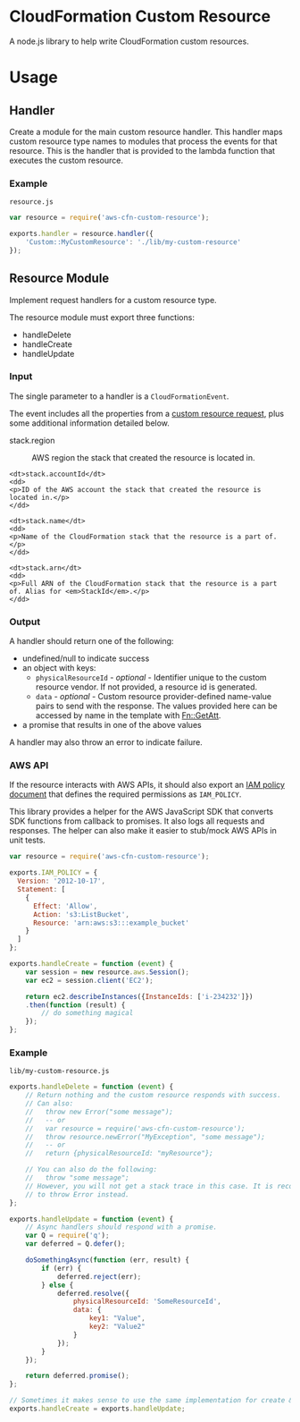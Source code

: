 # CloudFormation Custom Resource

A node.js library to help write CloudFormation custom resources.

# Usage

## Handler

Create a module for the main custom resource handler. This handler maps custom
resource type names to modules that process the events for that resource. This
is the handler that is provided to the lambda function that executes the custom
resource.

### Example

`resource.js`

```javascript
var resource = require('aws-cfn-custom-resource');

exports.handler = resource.handler({
    'Custom::MyCustomResource': './lib/my-custom-resource'
});
```

## Resource Module

Implement request handlers for a custom resource type.

The resource module must export three functions:

* handleDelete
* handleCreate
* handleUpdate

### Input

The single parameter to a handler is a `CloudFormationEvent`.

The event includes all the properties from a [custom resource request](http://docs.aws.amazon.com/AWSCloudFormation/latest/UserGuide/crpg-ref-requests.html),
plus some additional information detailed below.

<dl>
    <dt>stack.region</dt>
    <dd>
    <p>AWS region the stack that created the resource is located in.</p>
    </dd>

    <dt>stack.accountId</dt>
    <dd>
    <p>ID of the AWS account the stack that created the resource is located in.</p>
    </dd>

    <dt>stack.name</dt>
    <dd>
    <p>Name of the CloudFormation stack that the resource is a part of.</p>
    </dd>

    <dt>stack.arn</dt>
    <dd>
    <p>Full ARN of the CloudFormation stack that the resource is a part of. Alias for <em>StackId</em>.</p>
    </dd>
</dl>

### Output

A handler should return one of the following:

* undefined/null to indicate success
* an object with keys:
  * `physicalResourceId` - _optional_ - Identifier unique to the custom resource
    vendor. If not provided, a resource id is generated.
  * `data` - _optional_ - Custom resource provider-defined name-value pairs to send
    with the response. The values provided here can be accessed by name in
    the template with <a href="http://docs.aws.amazon.com/AWSCloudFormation/latest/UserGuide/intrinsic-function-reference-getatt.html">Fn::GetAtt</a>.
* a promise that results in one of the above values

A handler may also throw an error to indicate failure.

### AWS API

If the resource interacts with AWS APIs, it should also export an
<a href="http://docs.aws.amazon.com/IAM/latest/UserGuide/reference_policies_elements.html">IAM policy document</a>
that defines the required permissions as `IAM_POLICY`.

This library provides a helper for the AWS JavaScript SDK that converts SDK
functions from callback to promises. It also logs all requests and responses.
The helper can also make it easier to stub/mock AWS APIs in unit tests.

```javascript
var resource = require('aws-cfn-custom-resource');

exports.IAM_POLICY = {
  Version: '2012-10-17',
  Statement: [
    {
      Effect: 'Allow',
      Action: 's3:ListBucket',
      Resource: 'arn:aws:s3:::example_bucket'
    }
  ]
};

exports.handleCreate = function (event) {
    var session = new resource.aws.Session();
    var ec2 = session.client('EC2');

    return ec2.describeInstances({InstanceIds: ['i-234232']})
    .then(function (result) {
        // do something magical
    });
};
```

### Example

`lib/my-custom-resource.js`

```javascript
exports.handleDelete = function (event) {
    // Return nothing and the custom resource responds with success.
    // Can also:
    //   throw new Error("some message");
    //   -- or
    //   var resource = require('aws-cfn-custom-resource');
    //   throw resource.newError("MyException", "some message");
    //   -- or
    //   return {physicalResourceId: "myResource"};

    // You can also do the following:
    //   throw "some message";
    // However, you will not get a stack trace in this case. It is recommended
    // to throw Error instead.
};

exports.handleUpdate = function (event) {
    // Async handlers should respond with a promise.
    var Q = require('q');
    var deferred = Q.defer();

    doSomethingAsync(function (err, result) {
        if (err) {
            deferred.reject(err);
        } else {
            deferred.resolve({
                physicalResourceId: 'SomeResourceId',
                data: {
                    key1: "Value",
                    key2: "Value2"
                }
            });
        }
    });

    return deferred.promise();
};

// Sometimes it makes sense to use the same implementation for create & update.
exports.handleCreate = exports.handleUpdate;
```
